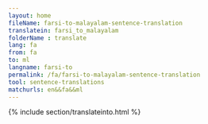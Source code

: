 ```yaml
---
layout: home
fileName: farsi-to-malayalam-sentence-translation
translatein: farsi_to_malayalam
folderName : translate
lang: fa
from: fa
to: ml
langname: farsi-to
permalink: /fa/farsi-to-malayalam-sentence-translation
tool: sentence-translations
matchurls: en&&fa&&ml
---
```

{% include section/translateinto.html %}
